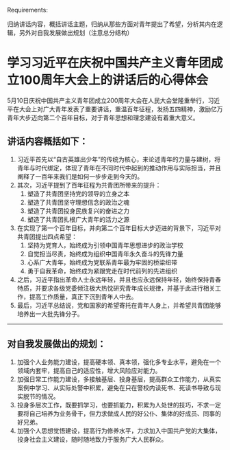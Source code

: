 Requirements:

归纳讲话内容，概括讲话主题，归纳从那些方面对青年提出了希望，分析其内在逻辑，另外对自我发展做出规划（注意总分结构）



# 学习习近平在庆祝中国共产主义青年团成立100周年大会上的讲话后的心得体会

5月10日庆祝中国共产主义青年团成立200周年大会在人民大会堂隆重举行，习近平在大会上对广大青年发表了重要讲话，重温百年征程，发扬五四精神，激励亿万青年大步迈向第二个百年目标，对于青年思想和理念建设有着重大意义。



## 讲话内容概括如下：

1. 习近平首先以“自古英雄出少年”的传统为核心，来论述青年的力量与建树，将青年与时代绑定，体现了青年在不同时代中起到的推动作用与实际担当，并且阐释了一百年来我们是如何一步步走到今天的。
2. 其次，习近平提到了百年征程为共青团所带来的提升：
    1. 塑造了共青团坚持党的领导的立身之本
    2. 塑造了共青团坚守理想信念的政治之魂
    3. 塑造了共青团投身民族复兴的奋进之力
    4. 塑造了共青团扎根广大青年的活力之源
3. 在实现了第一个百年目标，并向第二个百年目标大步迈进的背景下，习近平对共青团提出四点希望：
    1. 坚持为党育人，始终成为引领中国青年思想进步的政治学校
    2. 自觉担当尽责，始终成为组织中国青年永久奋斗的先锋力量
    3. 心系广大青年，始终成为党联系青年最为牢固的桥梁纽带
    4. 勇于自我革命，始终成为紧跟党走在时代前列的先进组织
4. 之后，习近平指出革命人士永远年轻，并且也应永远保持年轻，始终保持青春特质，并要求各级党委倾注极大热忱研究青年成长规律，并基于此进行相关工作，提高工作质量，真正下沉到青年人中去。
5. 最后，习近平总结说，党和国家的希望寄托在青年人身上，并希望共青团能够培养出一大批先锋分子。



---

## 对自我发展做出的规划：

1. 加强个人业务能力建设，提高硬本领、真本领，强化多专业水平，避免在一个领域内套牢，提高自己的适应性，增大风险应对能力。
2. 加强日常工作能力建设，多接触基层、投身基层，提高群众工作能力，从真实案例中学习、从实际处警中积累，避免在只在警校内读死书、死读书导致与现实脱节的情况。
3. 投身多层次工作，既要抓学习，也要抓能力，积累为人处世的技巧，不求一定要将自己培养为业务骨干，但力求做成人民的好公仆、集体的好成员、同事的好兄弟。
3. 加强个人思想觉悟建设，提高行为修养水平，力求加入中国共产党的大集体，投身社会主义建设，随时随地致力于服务广大人民群众。

